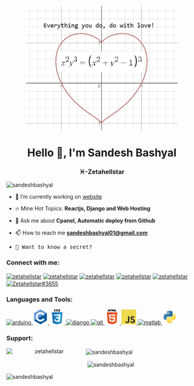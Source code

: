 <!--[![MasterHead](https://1.bp.blogspot.com/-7A4WynwLsM...)](https://rishavchanda.io) -->
<p align="center"> <img alt="heart" width="400" src="Graph.jpg"></p>

<h1 align="center">Hello 👋, I'm Sandesh Bashyal</h1>
<h3 align="center">♓-Zetahellstar</h3>

<p align="left"> <img src="https://komarev.com/ghpvc/?username=sandeshbashyal&label=Profile%20views&color=0e75b6&style=flat" alt="sandeshbashyal" /> </p>

- 🔭 I’m currently working on [website](project.lichal.com)

- 🔥 Mine Hot Topics: **Reactjs, Django and Web Hosting**

- 💬 Ask me about **Cpanel, Automatic deploy from Github**

- 📫 How to reach me **sandeshbashyal01@gmail.com**

- <kbd onClick="alert('**We both are geniuses🤯**')"> 🤫 Want to know a secret? </kbd>  

<h3 align="left">Connect with me:</h3>
<p align="left">
<a href="https://linkedin.com/in/zetahellstar" target="blank"><img align="center" src="https://raw.githubusercontent.com/rahuldkjain/github-profile-readme-generator/master/src/images/icons/Social/linked-in-alt.svg" alt="zetahellstar" height="30" width="40" /></a>
<a href="https://fb.com/zetahellstar" target="blank"><img align="center" src="https://raw.githubusercontent.com/rahuldkjain/github-profile-readme-generator/master/src/images/icons/Social/facebook.svg" alt="zetahellstar" height="30" width="40" /></a>
<a href="https://instagram.com/zetahellstar" target="blank"><img align="center" src="https://raw.githubusercontent.com/rahuldkjain/github-profile-readme-generator/master/src/images/icons/Social/instagram.svg" alt="zetahellstar" height="30" width="40" /></a>
<a href="https://www.youtube.com/c/zetahellstar" target="blank"><img align="center" src="https://raw.githubusercontent.com/rahuldkjain/github-profile-readme-generator/master/src/images/icons/Social/youtube.svg" alt="zetahellstar" height="30" width="40" /></a>
<a href="https://www.hackerrank.com/zetahellstar" target="blank"><img align="center" src="https://raw.githubusercontent.com/rahuldkjain/github-profile-readme-generator/master/src/images/icons/Social/hackerrank.svg" alt="zetahellstar" height="30" width="40" /></a>
<a href="https://discord.gg/Zetahellstar#3655" target="blank"><img align="center" src="https://raw.githubusercontent.com/rahuldkjain/github-profile-readme-generator/master/src/images/icons/Social/discord.svg" alt="Zetahellstar#3655" height="30" width="40" /></a>
</p>

<h3 align="left">Languages and Tools:</h3>
<p align="left"> <a href="https://www.arduino.cc/" target="_blank" rel="noreferrer"> <img src="https://cdn.worldvectorlogo.com/logos/arduino-1.svg" alt="arduino" width="40" height="40"/> </a> <a href="https://www.cprogramming.com/" target="_blank" rel="noreferrer"> <img src="https://raw.githubusercontent.com/devicons/devicon/master/icons/c/c-original.svg" alt="c" width="40" height="40"/> </a> <a href="https://www.w3schools.com/css/" target="_blank" rel="noreferrer"> <img src="https://raw.githubusercontent.com/devicons/devicon/master/icons/css3/css3-original-wordmark.svg" alt="css3" width="40" height="40"/> </a> <a href="https://www.djangoproject.com/" target="_blank" rel="noreferrer"> <img src="https://cdn.worldvectorlogo.com/logos/django.svg" alt="django" width="40" height="40"/> </a> <a href="https://git-scm.com/" target="_blank" rel="noreferrer"> <img src="https://www.vectorlogo.zone/logos/git-scm/git-scm-icon.svg" alt="git" width="40" height="40"/> </a> <a href="https://www.w3.org/html/" target="_blank" rel="noreferrer"> <img src="https://raw.githubusercontent.com/devicons/devicon/master/icons/html5/html5-original-wordmark.svg" alt="html5" width="40" height="40"/> </a> <a href="https://developer.mozilla.org/en-US/docs/Web/JavaScript" target="_blank" rel="noreferrer"> <img src="https://raw.githubusercontent.com/devicons/devicon/master/icons/javascript/javascript-original.svg" alt="javascript" width="40" height="40"/> </a> <a href="https://www.mathworks.com/" target="_blank" rel="noreferrer"> <img src="https://upload.wikimedia.org/wikipedia/commons/2/21/Matlab_Logo.png" alt="matlab" width="40" height="40"/> </a> <a href="https://www.python.org" target="_blank" rel="noreferrer"> <img src="https://raw.githubusercontent.com/devicons/devicon/master/icons/python/python-original.svg" alt="python" width="40" height="40"/> </a> </p>

<h3 align="left">Support:</h3>
<p align="center"><a href="https://www.buymeacoffee.com/zetahellstar"> <img align="left" src="https://cdn.buymeacoffee.com/buttons/v2/default-yellow.png" height="50" width="210" alt="zetahellstar" /></a></p>

<p><img align="center" src="https://github-readme-stats.vercel.app/api/top-langs?username=sandeshbashyal&show_icons=true&locale=en&layout=compact" alt="sandeshbashyal" /></p>

<p>&nbsp;<img align="center" src="https://github-readme-stats.vercel.app/api?username=sandeshbashyal&show_icons=true&locale=en" alt="sandeshbashyal" /></p>

<p><img align="center" src="https://github-readme-streak-stats.herokuapp.com/?user=sandeshbashyal&" alt="sandeshbashyal" /></p>


<!--
**SandeshBashyal/SandeshBashyal** is a ✨ _special_ ✨ repository because its `README.md` (this file) appears on your GitHub profile.

Here are some ideas to get you started:

- 🔭 I’m currently working on ...
- 🌱 I’m currently learning ...
- 👯 I’m looking to collaborate on ...
- 🤔 I’m looking for help with ...
- 💬 Ask me about ...
- 📫 How to reach me: ...
- 😄 Pronouns: ...
- ⚡ Fun fact: ...
-->
